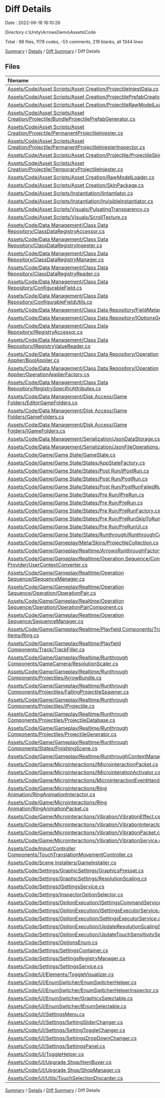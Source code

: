 # Diff Details

Date : 2022-06-18 16:10:26

Directory c:\\Unity\\ArrowsDemo\\Assets\\Code

Total : 98 files,  1178 codes, -53 comments, 219 blanks, all 1344 lines

[Summary](results.md) / [Details](details.md) / [Diff Summary](diff.md) / Diff Details

## Files
| filename | language | code | comment | blank | total |
| :--- | :--- | ---: | ---: | ---: | ---: |
| [Assets/Code/Asset Scripts/Asset Creation/ProjectileInjestData.cs](/Assets/Code/Asset%20Scripts/Asset%20Creation/ProjectileInjestData.cs) | C# | 23 | 0 | 4 | 27 |
| [Assets/Code/Asset Scripts/Asset Creation/ProjectilePrefabCreator.cs](/Assets/Code/Asset%20Scripts/Asset%20Creation/ProjectilePrefabCreator.cs) | C# | 17 | 56 | 10 | 83 |
| [Assets/Code/Asset Scripts/Asset Creation/ProjectileRawModelLoader.cs](/Assets/Code/Asset%20Scripts/Asset%20Creation/ProjectileRawModelLoader.cs) | C# | 35 | 0 | 6 | 41 |
| [Assets/Code/Asset Scripts/Asset Creation/Projectile/BundleProjectilePrefabGenerator.cs](/Assets/Code/Asset%20Scripts/Asset%20Creation/Projectile/BundleProjectilePrefabGenerator.cs) | C# | 58 | 0 | 7 | 65 |
| [Assets/Code/Asset Scripts/Asset Creation/Projectile/PermanentProjectileInjester.cs](/Assets/Code/Asset%20Scripts/Asset%20Creation/Projectile/PermanentProjectileInjester.cs) | C# | 139 | 0 | 23 | 162 |
| [Assets/Code/Asset Scripts/Asset Creation/Projectile/PermanentProjectileInjesterInspector.cs](/Assets/Code/Asset%20Scripts/Asset%20Creation/Projectile/PermanentProjectileInjesterInspector.cs) | C# | 20 | 0 | 4 | 24 |
| [Assets/Code/Asset Scripts/Asset Creation/Projectile/ProjectileSkinData.cs](/Assets/Code/Asset%20Scripts/Asset%20Creation/Projectile/ProjectileSkinData.cs) | C# | 40 | 0 | 4 | 44 |
| [Assets/Code/Asset Scripts/Asset Creation/Projectile/TemporaryProjectileInjester.cs](/Assets/Code/Asset%20Scripts/Asset%20Creation/Projectile/TemporaryProjectileInjester.cs) | C# | 0 | 0 | 1 | 1 |
| [Assets/Code/Asset Scripts/Asset Creation/RawModelLoader.cs](/Assets/Code/Asset%20Scripts/Asset%20Creation/RawModelLoader.cs) | C# | 41 | 0 | 6 | 47 |
| [Assets/Code/Asset Scripts/Asset Creation/SkinPackage.cs](/Assets/Code/Asset%20Scripts/Asset%20Creation/SkinPackage.cs) | C# | 24 | 0 | 3 | 27 |
| [Assets/Code/Asset Scripts/Instantiation/IIntantiator.cs](/Assets/Code/Asset%20Scripts/Instantiation/IIntantiator.cs) | C# | -1 | 0 | 0 | -1 |
| [Assets/Code/Asset Scripts/Instantiation/InvisibleInstantiator.cs](/Assets/Code/Asset%20Scripts/Instantiation/InvisibleInstantiator.cs) | C# | 15 | 0 | 3 | 18 |
| [Assets/Code/Asset Scripts/Visuals/PulsatingTransparency.cs](/Assets/Code/Asset%20Scripts/Visuals/PulsatingTransparency.cs) | C# | -2 | 0 | 0 | -2 |
| [Assets/Code/Asset Scripts/Visuals/ScrollTexture.cs](/Assets/Code/Asset%20Scripts/Visuals/ScrollTexture.cs) | C# | 0 | 1 | 1 | 2 |
| [Assets/Code/Data Management/Class Data Repository/ClassDataRegistryAccessor.cs](/Assets/Code/Data%20Management/Class%20Data%20Repository/ClassDataRegistryAccessor.cs) | C# | 21 | 0 | 5 | 26 |
| [Assets/Code/Data Management/Class Data Repository/ClassDataRegistryIngester.cs](/Assets/Code/Data%20Management/Class%20Data%20Repository/ClassDataRegistryIngester.cs) | C# | 11 | -32 | -3 | -24 |
| [Assets/Code/Data Management/Class Data Repository/ClassDataRegistryManager.cs](/Assets/Code/Data%20Management/Class%20Data%20Repository/ClassDataRegistryManager.cs) | C# | 44 | 0 | 7 | 51 |
| [Assets/Code/Data Management/Class Data Repository/ClassDataRegistryReader.cs](/Assets/Code/Data%20Management/Class%20Data%20Repository/ClassDataRegistryReader.cs) | C# | 15 | 0 | 3 | 18 |
| [Assets/Code/Data Management/Class Data Repository/ConfigurableField.cs](/Assets/Code/Data%20Management/Class%20Data%20Repository/ConfigurableField.cs) | C# | 2 | 0 | 0 | 2 |
| [Assets/Code/Data Management/Class Data Repository/ConfigurableFieldUtils.cs](/Assets/Code/Data%20Management/Class%20Data%20Repository/ConfigurableFieldUtils.cs) | C# | 5 | 0 | 1 | 6 |
| [Assets/Code/Data Management/Class Data Repository/FieldMetadata.cs](/Assets/Code/Data%20Management/Class%20Data%20Repository/FieldMetadata.cs) | C# | 20 | 0 | 2 | 22 |
| [Assets/Code/Data Management/Class Data Repository/IOptionsGetter.cs](/Assets/Code/Data%20Management/Class%20Data%20Repository/IOptionsGetter.cs) | C# | 9 | 0 | 1 | 10 |
| [Assets/Code/Data Management/Class Data Repository/IRegistryAccessor.cs](/Assets/Code/Data%20Management/Class%20Data%20Repository/IRegistryAccessor.cs) | C# | 1 | 0 | 0 | 1 |
| [Assets/Code/Data Management/Class Data Repository/IRegistryValueReader.cs](/Assets/Code/Data%20Management/Class%20Data%20Repository/IRegistryValueReader.cs) | C# | 2 | 0 | 0 | 2 |
| [Assets/Code/Data Management/Class Data Repository/Operation Applier/BoolApplier.cs](/Assets/Code/Data%20Management/Class%20Data%20Repository/Operation%20Applier/BoolApplier.cs) | C# | 25 | 0 | 1 | 26 |
| [Assets/Code/Data Management/Class Data Repository/Operation Applier/OperationApplierFactory.cs](/Assets/Code/Data%20Management/Class%20Data%20Repository/Operation%20Applier/OperationApplierFactory.cs) | C# | 2 | 0 | 0 | 2 |
| [Assets/Code/Data Management/Class Data Repository/RegistrySpecificAttributes.cs](/Assets/Code/Data%20Management/Class%20Data%20Repository/RegistrySpecificAttributes.cs) | C# | 8 | 0 | 2 | 10 |
| [Assets/Code/Data Management/Disk Access/Game Folders/EditorGameFolders.cs](/Assets/Code/Data%20Management/Disk%20Access/Game%20Folders/EditorGameFolders.cs) | C# | 29 | 0 | 5 | 34 |
| [Assets/Code/Data Management/Disk Access/Game Folders/GameFolders.cs](/Assets/Code/Data%20Management/Disk%20Access/Game%20Folders/GameFolders.cs) | C# | -19 | 0 | -1 | -20 |
| [Assets/Code/Data Management/Disk Access/Game Folders/IGameFolders.cs](/Assets/Code/Data%20Management/Disk%20Access/Game%20Folders/IGameFolders.cs) | C# | 1 | 0 | 0 | 1 |
| [Assets/Code/Data Management/Serialization/JsonDataStorage.cs](/Assets/Code/Data%20Management/Serialization/JsonDataStorage.cs) | C# | -25 | 0 | 0 | -25 |
| [Assets/Code/Data Management/Serialization/JsonFileOperations.cs](/Assets/Code/Data%20Management/Serialization/JsonFileOperations.cs) | C# | 63 | 0 | 5 | 68 |
| [Assets/Code/Game/Game State/GameState.cs](/Assets/Code/Game/Game%20State/GameState.cs) | C# | 1 | 0 | 1 | 2 |
| [Assets/Code/Game/Game State/States/AppStateFactory.cs](/Assets/Code/Game/Game%20State/States/AppStateFactory.cs) | C# | 6 | -3 | 0 | 3 |
| [Assets/Code/Game/Game State/States/Post Run/IPostRun.cs](/Assets/Code/Game/Game%20State/States/Post%20Run/IPostRun.cs) | C# | -2 | 0 | 0 | -2 |
| [Assets/Code/Game/Game State/States/Post Run/PostRun.cs](/Assets/Code/Game/Game%20State/States/Post%20Run/PostRun.cs) | C# | 3 | -9 | -1 | -7 |
| [Assets/Code/Game/Game State/States/Post Run/PostRunFailedRun.cs](/Assets/Code/Game/Game%20State/States/Post%20Run/PostRunFailedRun.cs) | C# | 7 | 0 | 2 | 9 |
| [Assets/Code/Game/Game State/States/Pre Run/IPreRun.cs](/Assets/Code/Game/Game%20State/States/Pre%20Run/IPreRun.cs) | C# | 12 | 0 | 1 | 13 |
| [Assets/Code/Game/Game State/States/Pre Run/PreRun.cs](/Assets/Code/Game/Game%20State/States/Pre%20Run/PreRun.cs) | C# | -39 | 1 | -8 | -46 |
| [Assets/Code/Game/Game State/States/Pre Run/PreRunFactory.cs](/Assets/Code/Game/Game%20State/States/Pre%20Run/PreRunFactory.cs) | C# | 5 | 2 | 1 | 8 |
| [Assets/Code/Game/Game State/States/Pre Run/PreRunSkipToRun.cs](/Assets/Code/Game/Game%20State/States/Pre%20Run/PreRunSkipToRun.cs) | C# | 36 | 0 | 8 | 44 |
| [Assets/Code/Game/Game State/States/Pre Run/PreRunUI.cs](/Assets/Code/Game/Game%20State/States/Pre%20Run/PreRunUI.cs) | C# | 11 | 0 | 3 | 14 |
| [Assets/Code/Game/Game State/States/Runthrough/RunthroughContext.cs](/Assets/Code/Game/Game%20State/States/Runthrough/RunthroughContext.cs) | C# | 0 | -11 | -2 | -13 |
| [Assets/Code/Game/Gameplay/Meta/Skins/ProjectileCollection.cs](/Assets/Code/Game/Gameplay/Meta/Skins/ProjectileCollection.cs) | C# | 10 | 0 | 2 | 12 |
| [Assets/Code/Game/Gameplay/Realtime/ArrowsRunthroughFactory.cs](/Assets/Code/Game/Gameplay/Realtime/ArrowsRunthroughFactory.cs) | C# | 23 | 0 | 8 | 31 |
| [Assets/Code/Game/Gameplay/Realtime/Operation Sequence/Context Provider/UserContextConverter.cs](/Assets/Code/Game/Gameplay/Realtime/Operation%20Sequence/Context%20Provider/UserContextConverter.cs) | C# | 7 | 0 | 1 | 8 |
| [Assets/Code/Game/Gameplay/Realtime/Operation Sequence/ISequenceManager.cs](/Assets/Code/Game/Gameplay/Realtime/Operation%20Sequence/ISequenceManager.cs) | C# | -1 | 1 | 0 | 0 |
| [Assets/Code/Game/Gameplay/Realtime/Operation Sequence/Operation/OperationPair.cs](/Assets/Code/Game/Gameplay/Realtime/Operation%20Sequence/Operation/OperationPair.cs) | C# | 11 | 0 | 2 | 13 |
| [Assets/Code/Game/Gameplay/Realtime/Operation Sequence/Operation/OperationPairComponent.cs](/Assets/Code/Game/Gameplay/Realtime/Operation%20Sequence/Operation/OperationPairComponent.cs) | C# | 17 | 0 | 3 | 20 |
| [Assets/Code/Game/Gameplay/Realtime/Operation Sequence/SequenceManager.cs](/Assets/Code/Game/Gameplay/Realtime/Operation%20Sequence/SequenceManager.cs) | C# | -9 | -55 | -12 | -76 |
| [Assets/Code/Game/Gameplay/Realtime/Playfield Components/Track/Track Items/Ring.cs](/Assets/Code/Game/Gameplay/Realtime/Playfield%20Components/Track/Track%20Items/Ring.cs) | C# | 18 | -3 | 6 | 21 |
| [Assets/Code/Game/Gameplay/Realtime/Playfield Components/Track/TrackFiller.cs](/Assets/Code/Game/Gameplay/Realtime/Playfield%20Components/Track/TrackFiller.cs) | C# | 8 | 0 | 1 | 9 |
| [Assets/Code/Game/Gameplay/Realtime/Runthrough Components/GameCamera/ResolutionScaler.cs](/Assets/Code/Game/Gameplay/Realtime/Runthrough%20Components/GameCamera/ResolutionScaler.cs) | C# | -19 | 0 | -4 | -23 |
| [Assets/Code/Game/Gameplay/Realtime/Runthrough Components/Projectiles/ArrowBundle.cs](/Assets/Code/Game/Gameplay/Realtime/Runthrough%20Components/Projectiles/ArrowBundle.cs) | C# | 1 | 0 | 0 | 1 |
| [Assets/Code/Game/Gameplay/Realtime/Runthrough Components/Projectiles/FallingProjectileSpawner.cs](/Assets/Code/Game/Gameplay/Realtime/Runthrough%20Components/Projectiles/FallingProjectileSpawner.cs) | C# | 1 | 0 | 0 | 1 |
| [Assets/Code/Game/Gameplay/Realtime/Runthrough Components/Projectiles/IProjectile.cs](/Assets/Code/Game/Gameplay/Realtime/Runthrough%20Components/Projectiles/IProjectile.cs) | C# | 0 | 0 | -1 | -1 |
| [Assets/Code/Game/Gameplay/Realtime/Runthrough Components/Projectiles/ProjectileDatabase.cs](/Assets/Code/Game/Gameplay/Realtime/Runthrough%20Components/Projectiles/ProjectileDatabase.cs) | C# | 27 | 0 | 3 | 30 |
| [Assets/Code/Game/Gameplay/Realtime/Runthrough Components/Projectiles/ProjectileGenerator.cs](/Assets/Code/Game/Gameplay/Realtime/Runthrough%20Components/Projectiles/ProjectileGenerator.cs) | C# | 25 | -2 | 4 | 27 |
| [Assets/Code/Game/Gameplay/Realtime/Runthrough Components/States/FinishingScene.cs](/Assets/Code/Game/Gameplay/Realtime/Runthrough%20Components/States/FinishingScene.cs) | C# | 97 | 0 | 18 | 115 |
| [Assets/Code/Game/Gameplay/Realtime/RunthroughContextManager.cs](/Assets/Code/Game/Gameplay/Realtime/RunthroughContextManager.cs) | C# | 73 | 0 | 16 | 89 |
| [Assets/Code/Game/Microinteractions/IMicrointeractionPacket.cs](/Assets/Code/Game/Microinteractions/IMicrointeractionPacket.cs) | C# | 6 | 0 | 0 | 6 |
| [Assets/Code/Game/Microinteractions/IMicrointerationActivator.cs](/Assets/Code/Game/Microinteractions/IMicrointerationActivator.cs) | C# | 8 | 0 | 2 | 10 |
| [Assets/Code/Game/Microinteractions/MicrointeractionEventHandler.cs](/Assets/Code/Game/Microinteractions/MicrointeractionEventHandler.cs) | C# | 12 | 0 | 2 | 14 |
| [Assets/Code/Game/Microinteractions/Ring Animation/RingAnimationInteractor.cs](/Assets/Code/Game/Microinteractions/Ring%20Animation/RingAnimationInteractor.cs) | C# | 30 | 0 | 5 | 35 |
| [Assets/Code/Game/Microinteractions/Ring Animation/RingAnimationPacket.cs](/Assets/Code/Game/Microinteractions/Ring%20Animation/RingAnimationPacket.cs) | C# | 11 | 0 | 1 | 12 |
| [Assets/Code/Game/Microinteractions/Vibration/VibrationEffect.cs](/Assets/Code/Game/Microinteractions/Vibration/VibrationEffect.cs) | C# | 9 | 0 | 0 | 9 |
| [Assets/Code/Game/Microinteractions/Vibration/VibrationInteractor.cs](/Assets/Code/Game/Microinteractions/Vibration/VibrationInteractor.cs) | C# | 32 | 0 | 7 | 39 |
| [Assets/Code/Game/Microinteractions/Vibration/VibrationPacket.cs](/Assets/Code/Game/Microinteractions/Vibration/VibrationPacket.cs) | C# | 11 | 0 | 1 | 12 |
| [Assets/Code/Game/Microinteractions/Vibration/VibrationService.cs](/Assets/Code/Game/Microinteractions/Vibration/VibrationService.cs) | C# | 69 | 0 | 15 | 84 |
| [Assets/Code/Input/Controller Components/TouchTranslationMovementController.cs](/Assets/Code/Input/Controller%20Components/TouchTranslationMovementController.cs) | C# | 44 | -1 | 10 | 53 |
| [Assets/Code/Scene Installers/GameInstaller.cs](/Assets/Code/Scene%20Installers/GameInstaller.cs) | C# | 39 | 2 | 5 | 46 |
| [Assets/Code/Settings/GraphicSettings/GraphicsPresset.cs](/Assets/Code/Settings/GraphicSettings/GraphicsPresset.cs) | C# | 68 | 0 | 14 | 82 |
| [Assets/Code/Settings/GraphicSettings/ResolutionScaling.cs](/Assets/Code/Settings/GraphicSettings/ResolutionScaling.cs) | C# | 50 | 0 | 10 | 60 |
| [Assets/Code/Settings/ISettingsService.cs](/Assets/Code/Settings/ISettingsService.cs) | C# | -11 | 0 | -2 | -13 |
| [Assets/Code/Settings/InspectorOptionSelector.cs](/Assets/Code/Settings/InspectorOptionSelector.cs) | C# | -10 | 0 | -2 | -12 |
| [Assets/Code/Settings/OptionExecution/ISettingsCommandService.cs](/Assets/Code/Settings/OptionExecution/ISettingsCommandService.cs) | C# | -7 | 0 | 0 | -7 |
| [Assets/Code/Settings/OptionExecution/ISettingsExecutorService.cs](/Assets/Code/Settings/OptionExecution/ISettingsExecutorService.cs) | C# | -8 | 0 | -1 | -9 |
| [Assets/Code/Settings/OptionExecution/SettingsExecutorService.cs](/Assets/Code/Settings/OptionExecution/SettingsExecutorService.cs) | C# | -23 | 0 | -1 | -24 |
| [Assets/Code/Settings/OptionExecution/UpdateResolutionScalingService.cs](/Assets/Code/Settings/OptionExecution/UpdateResolutionScalingService.cs) | C# | -21 | 0 | -2 | -23 |
| [Assets/Code/Settings/OptionExecution/UpdateTouchSensitivityService.cs](/Assets/Code/Settings/OptionExecution/UpdateTouchSensitivityService.cs) | C# | -25 | 0 | -2 | -27 |
| [Assets/Code/Settings/OptionsEnum.cs](/Assets/Code/Settings/OptionsEnum.cs) | C# | -33 | 0 | -4 | -37 |
| [Assets/Code/Settings/SettingsContainer.cs](/Assets/Code/Settings/SettingsContainer.cs) | C# | -119 | -1 | -10 | -130 |
| [Assets/Code/Settings/SettingsRegistryManager.cs](/Assets/Code/Settings/SettingsRegistryManager.cs) | C# | 32 | 0 | 6 | 38 |
| [Assets/Code/Settings/SettingsService.cs](/Assets/Code/Settings/SettingsService.cs) | C# | -83 | 0 | -15 | -98 |
| [Assets/Code/UI/Elements/ToggleVisualizer.cs](/Assets/Code/UI/Elements/ToggleVisualizer.cs) | C# | 56 | 0 | 13 | 69 |
| [Assets/Code/UI/EnumSwitcher/EnumSwitcherHelper.cs](/Assets/Code/UI/EnumSwitcher/EnumSwitcherHelper.cs) | C# | -32 | 0 | -6 | -38 |
| [Assets/Code/UI/EnumSwitcher/EnumSwitcherHelperInspector.cs](/Assets/Code/UI/EnumSwitcher/EnumSwitcherHelperInspector.cs) | C# | -44 | -6 | -9 | -59 |
| [Assets/Code/UI/EnumSwitcher/GraphicsSelectable.cs](/Assets/Code/UI/EnumSwitcher/GraphicsSelectable.cs) | C# | -41 | 0 | -6 | -47 |
| [Assets/Code/UI/EnumSwitcher/IEnumSelectable.cs](/Assets/Code/UI/EnumSwitcher/IEnumSelectable.cs) | C# | -10 | 0 | -2 | -12 |
| [Assets/Code/UI/SettingsMenu.cs](/Assets/Code/UI/SettingsMenu.cs) | C# | -65 | 0 | -12 | -77 |
| [Assets/Code/UI/Settings/SettingSliderChanger.cs](/Assets/Code/UI/Settings/SettingSliderChanger.cs) | C# | 59 | 0 | 10 | 69 |
| [Assets/Code/UI/Settings/SettingToggleChanger.cs](/Assets/Code/UI/Settings/SettingToggleChanger.cs) | C# | 49 | 0 | 10 | 59 |
| [Assets/Code/UI/Settings/SettingsDropDownChanger.cs](/Assets/Code/UI/Settings/SettingsDropDownChanger.cs) | C# | 58 | 0 | 10 | 68 |
| [Assets/Code/UI/Settings/SettingsPanel.cs](/Assets/Code/UI/Settings/SettingsPanel.cs) | C# | 60 | 0 | 7 | 67 |
| [Assets/Code/UI/ToggleHelper.cs](/Assets/Code/UI/ToggleHelper.cs) | C# | -29 | 0 | -5 | -34 |
| [Assets/Code/UI/Upgrade Shop/ItemBuyer.cs](/Assets/Code/UI/Upgrade%20Shop/ItemBuyer.cs) | C# | 1 | 0 | 0 | 1 |
| [Assets/Code/UI/Upgrade Shop/ShopManager.cs](/Assets/Code/UI/Upgrade%20Shop/ShopManager.cs) | C# | 44 | 7 | 9 | 60 |
| [Assets/Code/UI/Utils/TouchSelectionDiscarder.cs](/Assets/Code/UI/Utils/TouchSelectionDiscarder.cs) | C# | 39 | 0 | 9 | 48 |

[Summary](results.md) / [Details](details.md) / [Diff Summary](diff.md) / Diff Details